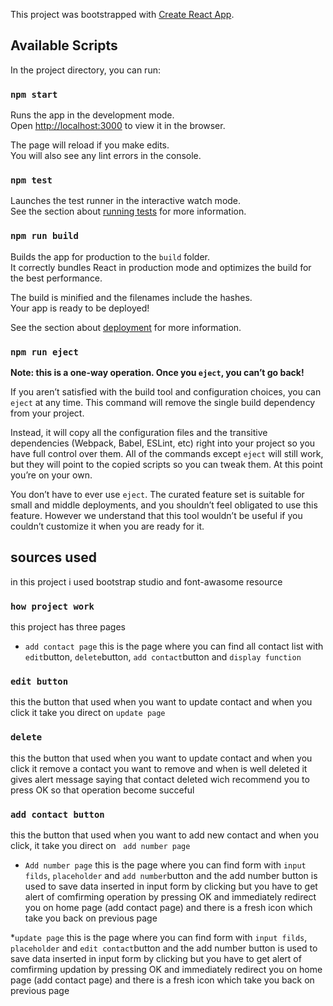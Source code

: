 This project was bootstrapped with [Create React App](https://github.com/facebook/create-react-app).

## Available Scripts
In the project directory, you can run:

### `npm start`

Runs the app in the development mode.<br>
Open [http://localhost:3000](http://localhost:3000) to view it in the browser.

The page will reload if you make edits.<br>
You will also see any lint errors in the console.

### `npm test`

Launches the test runner in the interactive watch mode.<br>
See the section about [running tests](https://facebook.github.io/create-react-app/docs/running-tests) for more information.

### `npm run build`

Builds the app for production to the `build` folder.<br>
It correctly bundles React in production mode and optimizes the build for the best performance.

The build is minified and the filenames include the hashes.<br>
Your app is ready to be deployed!

See the section about [deployment](https://facebook.github.io/create-react-app/docs/deployment) for more information.

### `npm run eject`

**Note: this is a one-way operation. Once you `eject`, you can’t go back!**

If you aren’t satisfied with the build tool and configuration choices, you can `eject` at any time. This command will remove the single build dependency from your project.

Instead, it will copy all the configuration files and the transitive dependencies (Webpack, Babel, ESLint, etc) right into your project so you have full control over them. All of the commands except `eject` will still work, but they will point to the copied scripts so you can tweak them. At this point you’re on your own.

You don’t have to ever use `eject`. The curated feature set is suitable for small and middle deployments, and you shouldn’t feel obligated to use this feature. However we understand that this tool wouldn’t be useful if you couldn’t customize it when you are ready for it.

## sources used

in this project i used bootstrap studio and font-awasome resource

### `how project work`
this project has three pages

* `add contact page`
this is the page where you can find all contact list with `edit`button, `delete`button, `add contact`button and `display function`

### `edit button`
this the button that used when you want to update contact and when you click it take you direct on `update page`

### `delete`
this the button that used when you want to update contact and when you click it remove a contact you want to remove and when is well deleted it gives alert message saying that contact deleted wich recommend you to press OK so that operation become succeful

### `add contact button`
this the button that used when you want to add new contact and when you click,  it take you direct on ` add number page`


* `Add number page`
this is the page where you can find form with `input filds`, `placeholder` and `add number`button
and the add number button is used to save data inserted in input form by clicking but you have to get alert of comfirming operation by pressing OK and immediately redirect you on home page (add contact page)
and there is a fresh icon which take you back on previous page


*`update page`
 this is the page where you can find form with `input filds`, `placeholder` and `edit contact`button
and the add number button is used to save data inserted in input form by clicking but you have to get alert of comfirming updation by pressing OK and immediately  redirect you on home page (add contact page) and there is a fresh icon which take you back on previous page

